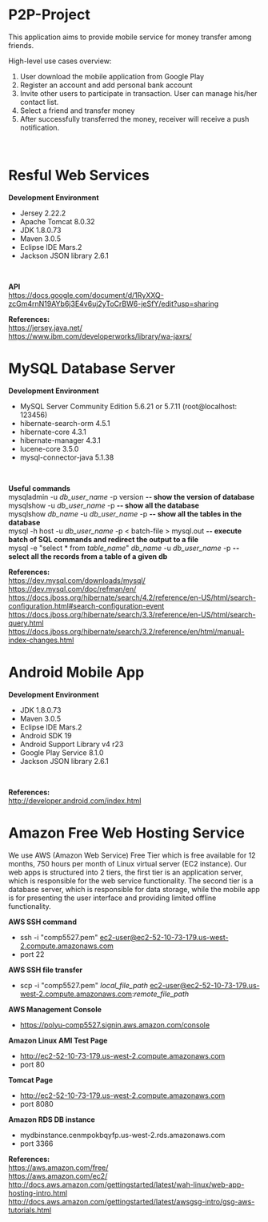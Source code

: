 # P2P-Project

This application aims to provide mobile service for money transfer among friends.

High-level use cases overview:<br>
1. User download the mobile application from Google Play<br>
2. Register an account and add personal bank account<br>
3. Invite other users to participate in transaction. User can manage his/her contact list.<br>
4. Select a friend and transfer money<br>
5. After successfully transferred the money, receiver will receive a push notification.<br>
<br>

# Resful Web Services

<b>Development Environment</b>
- Jersey 2.22.2
- Apache Tomcat 8.0.32
- JDK 1.8.0.73
- Maven 3.0.5
- Eclipse IDE Mars.2
- Jackson JSON library 2.6.1
<br>

<b>API</b>
<br>
https://docs.google.com/document/d/1RyXXQ-zcGm4rnN19AYb6j3E4v6uj2yToCrBW6-jeSfY/edit?usp=sharing
<br>

<b>References:</b><br>
https://jersey.java.net/<br>
https://www.ibm.com/developerworks/library/wa-jaxrs/<br>

# MySQL Database Server

<b>Development Environment</b>
- MySQL Server Community Edition 5.6.21 or 5.7.11 (root@localhost: 123456)
- hibernate-search-orm 4.5.1
- hibernate-core 4.3.1
- hibernate-manager 4.3.1
- lucene-core 3.5.0
- mysql-connector-java 5.1.38
<br>

<b>Useful commands</b><br>
mysqladmin -u <i>db_user_name</i> -p version <b>-- show the version of database</b><br>
mysqlshow -u <i>db_user_name</i> -p <b>-- show all the database</b><br>
mysqlshow <i>db_name</i> -u <i>db_user_name</i> -p <b>-- show all the tables in the database</b><br>
mysql -h host -u <i>db_user_name</i> -p < batch-file > mysql.out <b>-- execute batch of SQL commands and redirect the output to a file</b><br>
mysql -e "select * from <i>table_name</i>" <i>db_name</i> -u <i>db_user_name</i> -p <b>-- select all the records from a table of a given db</b><br>

<b>References:</b><br>
https://dev.mysql.com/downloads/mysql/<br>
https://dev.mysql.com/doc/refman/en/<br>
https://docs.jboss.org/hibernate/search/4.2/reference/en-US/html/search-configuration.html#search-configuration-event<br>
https://docs.jboss.org/hibernate/search/3.3/reference/en-US/html/search-query.html<br>
https://docs.jboss.org/hibernate/search/3.2/reference/en/html/manual-index-changes.html<br>

# Android Mobile App

<b>Development Environment</b>
- JDK 1.8.0.73
- Maven 3.0.5
- Eclipse IDE Mars.2
- Android SDK 19
- Android Support Library v4 r23
- Google Play Service 8.1.0
- Jackson JSON library 2.6.1
<br>

<b>References:</b><br>
http://developer.android.com/index.html<br>

# Amazon Free Web Hosting Service

We use AWS (Amazon Web Service) Free Tier which is free available for 12 months, 750 hours per month of Linux virtual server (EC2 instance). Our web apps is structured into 2 tiers, the first tier is an application server, which is responsible for the web service functionality. The second tier is a database server, which is responsible for data storage, while the mobile app is for presenting the user interface and providing limited offline functionality.

<b>AWS SSH command</b>
- ssh -i "comp5527.pem" ec2-user@ec2-52-10-73-179.us-west-2.compute.amazonaws.com<br>
- port 22<br>

<b>AWS SSH file transfer</b>
- scp -i "comp5527.pem" <i>local_file_path</i> ec2-user@ec2-52-10-73-179.us-west-2.compute.amazonaws.com:<i>remote_file_path</i><br>

<b>AWS Management Console</b><br>
- https://polyu-comp5527.signin.aws.amazon.com/console<br>

<b>Amazon Linux AMI Test Page</b> 
- http://ec2-52-10-73-179.us-west-2.compute.amazonaws.com<br>
- port 80<br>

<b>Tomcat Page</b>
- http://ec2-52-10-73-179.us-west-2.compute.amazonaws.com
- port 8080<br>

<b>Amazon RDS DB instance</b>
- mydbinstance.cenmpokbqyfp.us-west-2.rds.amazonaws.com<br>
- port 3366<br>

<b>References:</b><br>
https://aws.amazon.com/free/<br>
https://aws.amazon.com/ec2/<br>
http://docs.aws.amazon.com/gettingstarted/latest/wah-linux/web-app-hosting-intro.html<br>
http://docs.aws.amazon.com/gettingstarted/latest/awsgsg-intro/gsg-aws-tutorials.html<br>
